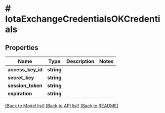 # # IotaExchangeCredentialsOKCredentials

## Properties

Name | Type | Description | Notes
------------ | ------------- | ------------- | -------------
**access_key_id** | **string** |  |
**secret_key** | **string** |  |
**session_token** | **string** |  |
**expiration** | **string** |  |

[[Back to Model list]](../../README.md#models) [[Back to API list]](../../README.md#endpoints) [[Back to README]](../../README.md)

